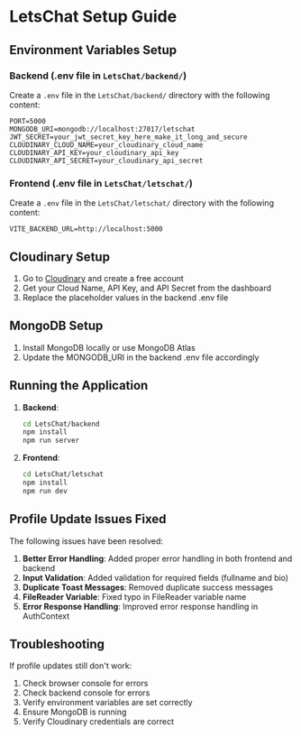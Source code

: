 # LetsChat Setup Guide

## Environment Variables Setup

### Backend (.env file in `LetsChat/backend/`)

Create a `.env` file in the `LetsChat/backend/` directory with the following content:

```
PORT=5000
MONGODB_URI=mongodb://localhost:27017/letschat
JWT_SECRET=your_jwt_secret_key_here_make_it_long_and_secure
CLOUDINARY_CLOUD_NAME=your_cloudinary_cloud_name
CLOUDINARY_API_KEY=your_cloudinary_api_key
CLOUDINARY_API_SECRET=your_cloudinary_api_secret
```

### Frontend (.env file in `LetsChat/letschat/`)

Create a `.env` file in the `LetsChat/letschat/` directory with the following content:

```
VITE_BACKEND_URL=http://localhost:5000
```

## Cloudinary Setup

1. Go to [Cloudinary](https://cloudinary.com/) and create a free account
2. Get your Cloud Name, API Key, and API Secret from the dashboard
3. Replace the placeholder values in the backend .env file

## MongoDB Setup

1. Install MongoDB locally or use MongoDB Atlas
2. Update the MONGODB_URI in the backend .env file accordingly

## Running the Application

1. **Backend**: 
   ```bash
   cd LetsChat/backend
   npm install
   npm run server
   ```

2. **Frontend**:
   ```bash
   cd LetsChat/letschat
   npm install
   npm run dev
   ```

## Profile Update Issues Fixed

The following issues have been resolved:

1. **Better Error Handling**: Added proper error handling in both frontend and backend
2. **Input Validation**: Added validation for required fields (fullname and bio)
3. **Duplicate Toast Messages**: Removed duplicate success messages
4. **FileReader Variable**: Fixed typo in FileReader variable name
5. **Error Response Handling**: Improved error response handling in AuthContext

## Troubleshooting

If profile updates still don't work:

1. Check browser console for errors
2. Check backend console for errors
3. Verify environment variables are set correctly
4. Ensure MongoDB is running
5. Verify Cloudinary credentials are correct
